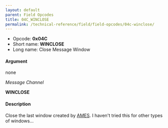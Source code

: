 ```yaml
---
layout: default
parent: Field Opcodes
title: 04C_WINCLOSE
permalink: /technical-reference/field/field-opcodes/04c-winclose/
---
```


-   Opcode: **0x04C**
-   Short name: **WINCLOSE**
-   Long name: Close Message Window

#### Argument

none

  
*Message Channel*

**WINCLOSE**

#### Description

Close the last window created by [AMES](065_AMES). I haven't tried this for other types of windows...
